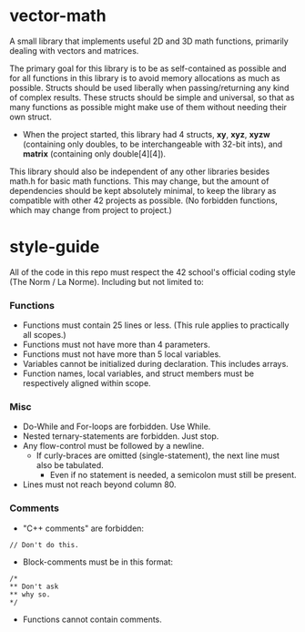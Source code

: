 # vector-math
A small library that implements useful 2D and 3D math functions, primarily dealing with vectors and matrices.

The primary goal for this library is to be as self-contained as possible and for all functions in this library is to avoid memory allocations as much as possible. Structs should be used liberally when passing/returning any kind of complex results. These structs should be simple and universal, so that as many functions as possible might make use of them without needing their own struct.
- When the project started, this library had 4 structs, **xy**, **xyz**, **xyzw** (containing only doubles, to be interchangeable with 32-bit ints), and **matrix** (containing only double[4][4]).

This library should also be independent of any other libraries besides math.h for basic math functions. This may change, but the amount of dependencies should be kept absolutely minimal, to keep the library as compatible with other 42 projects as possible. (No forbidden functions, which may change from project to project.)

# style-guide
All of the code in this repo must respect the 42 school's official coding style (The Norm / La Norme).
Including but not limited to:
### Functions
  - Functions must contain 25 lines or less. (This rule applies to practically all scopes.)
  - Functions must not have more than 4 parameters.
  - Functions must not have more than 5 local variables.
  - Variables cannot be initialized during declaration. This includes arrays.
  - Function names, local variables, and struct members must be respectively aligned within scope.
### Misc
  - Do-While and For-loops are forbidden. Use While.
  - Nested ternary-statements are forbidden. Just stop.
  - Any flow-control must be followed by a newline.
    - If curly-braces are omitted (single-statement), the next line must also be tabulated.
      - Even if no statement is needed, a semicolon must still be present.
  - Lines must not reach beyond column 80.
### Comments
- "C++ comments" are forbidden:
```
// Don't do this.
```
- Block-comments must be in this format:
```
/*
** Don't ask
** why so.
*/
```
- Functions cannot contain comments.
